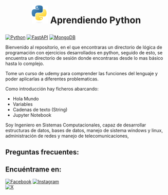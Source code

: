 # <p align="center"> [![Python](sources/python_logo.png)]() Aprendiendo Python </p>

[![Python](https://img.shields.io/badge/Python-3.10%2B-3776AB?style=for-the-badge&logo=python&logoColor=white&labelColor=101010)](https://python.org)
[![FastAPI](https://img.shields.io/badge/Fastapi-0.88.0%2B-009688?style=for-the-badge&logo=fastapi&logoColor=white&labelColor=101010)](https://fastapi.tiangolo.com)
[![MongoDB](https://img.shields.io/badge/MongoDB-6.0%2B-47A248?style=for-the-badge&logo=MongoDB&logoColor=white&labelColor=101010)](https://www.mongodb.com)

Bienvenido al repositorio, en el que encontraras un directorio de lógica de programación con ejercicios desarrollados en python, seguido de esto, se encuentra un directorio de sesión donde encontraras desde lo mas básico hasta lo complejo.

Tome un curso de udemy para comprender las funciones del lenguaje y poder aplicarlas a diferentes problematicas.

Como introducción hay ficheros abarcando:
* Hola Mundo
* Variables
* Cadenas de texto (String)
* Jupyter Notebook

Soy Ingeniero en Sistemas Computacionales, capaz de desarrollar estructuras de datos, bases de datos, manejo de sistema windows y linux, administración de redes y manejo de telecomunicaciones,

## Preguntas frecuentes:


## Encuéntrame en:

[![Facebook](https://img.shields.io/badge/Facebook-%40Josu%C3%A9_Terrazas-0866FF?style=for-the-badge&logo=Facebook&logoColor=withe&labelColor=101010)](https://facebook.com/josue.terrazasmendoza)
[![Instagram](https://img.shields.io/badge/Instagram-%40jos__mdz316-E4405F?style=for-the-badge&logo=Instagram&logoColor=white&labelColor=101010)](https://instagram.com/jos_mdz316/)</br>
[![X](https://img.shields.io/badge/Twitter-%40JosueMe52031523-000000?style=for-the-badge&logo=X&logoColor=withe&labelColor=101010)](https://x.com/JosueMe52031523)
